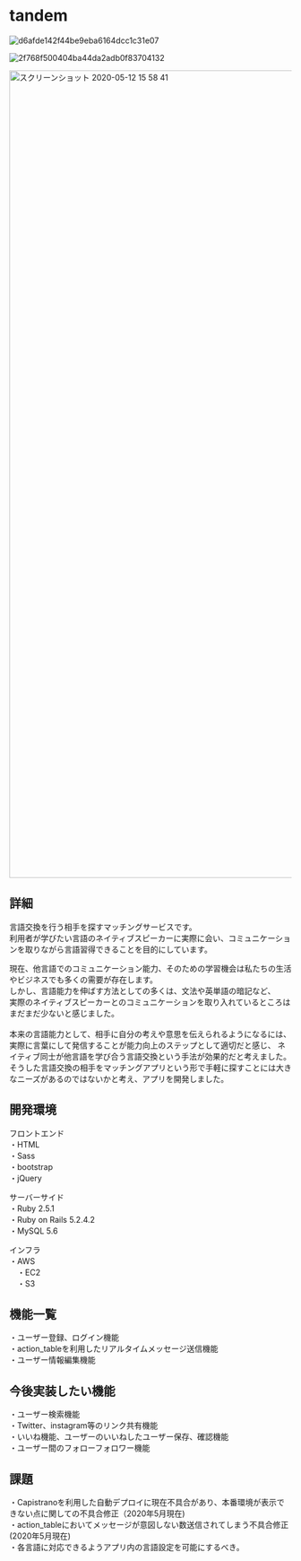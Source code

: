 # tandem

![d6afde142f44be9eba6164dcc1c31e07](https://user-images.githubusercontent.com/61679701/81255023-8ecc3400-9067-11ea-94c7-a309f9af1cb5.gif)

![2f768f500404ba44da2adb0f83704132](https://user-images.githubusercontent.com/61679701/81255224-1b76f200-9068-11ea-8978-2773eb65662f.gif)

<img width="1440" alt="スクリーンショット 2020-05-12 15 58 41" src="https://user-images.githubusercontent.com/61679701/82295322-90441780-99ea-11ea-9483-76046429ab8f.png">

## 詳細
言語交換を行う相手を探すマッチングサービスです。<br>
利用者が学びたい言語のネイティブスピーカーに実際に会い、コミュニケーションを取りながら言語習得できることを目的にしています。<br>

現在、他言語でのコミュニケーション能力、そのための学習機会は私たちの生活やビジネスでも多くの需要が存在します。<br>
しかし、言語能力を伸ばす方法としての多くは、文法や英単語の暗記など、<br>
実際のネイティブスピーカーとのコミュニケーションを取り入れているところはまだまだ少ないと感じました。<br><br>
本来の言語能力として、相手に自分の考えや意思を伝えられるようになるには、実際に言葉にして発信することが能力向上のステップとして適切だと感じ、
ネイティブ同士が他言語を学び合う言語交換という手法が効果的だと考えました。<br>
そうした言語交換の相手をマッチングアプリという形で手軽に探すことには大きなニーズがあるのではないかと考え、アプリを開発しました。<br>




## 開発環境
フロントエンド<br>
・HTML<br>
・Sass<br>
・bootstrap<br>
・jQuery<br>

サーバーサイド<br>
・Ruby 2.5.1<br>
・Ruby on Rails 5.2.4.2<br>
・MySQL 5.6<br>

インフラ<br>
・AWS<br>
　・EC2<br>
　・S3<br>
 
 ## 機能一覧
 ・ユーザー登録、ログイン機能<br>
 ・action_tableを利用したリアルタイムメッセージ送信機能<br>
 ・ユーザー情報編集機能<br>
 
 ## 今後実装したい機能
 ・ユーザー検索機能<br>
 ・Twitter、instagram等のリンク共有機能<br>
 ・いいね機能、ユーザーのいいねしたユーザー保存、確認機能<br>
 ・ユーザー間のフォローフォロワー機能<br>
 
 ## 課題
 ・Capistranoを利用した自動デプロイに現在不具合があり、本番環境が表示できない点に関しての不具合修正（2020年5月現在)<br>
 ・action_tableにおいてメッセージが意図しない数送信されてしまう不具合修正(2020年5月現在)<br>
 ・各言語に対応できるようアプリ内の言語設定を可能にするべき。
 
